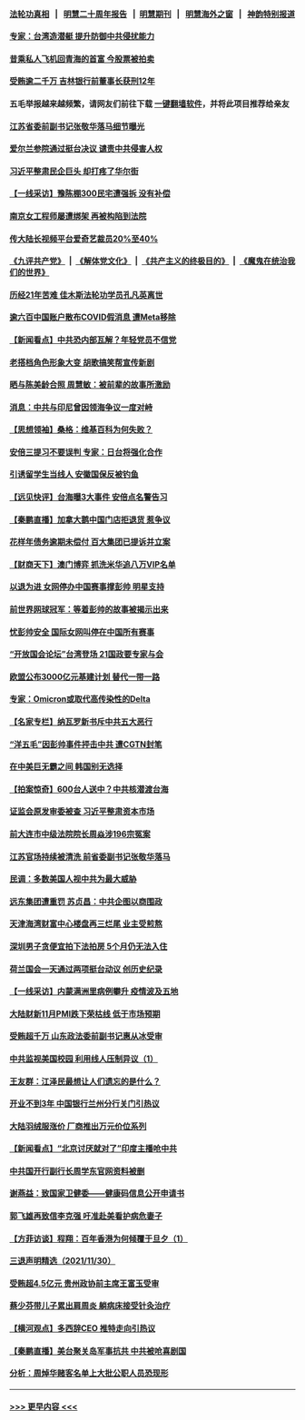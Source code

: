 #### [法轮功真相](https://github.com/gfw-breaker/truth/blob/master/README.md?t=0) &nbsp;&nbsp;|&nbsp;&nbsp; [明慧二十周年报告](https://github.com/gfw-breaker/mh-reports/blob/master/README.md?t=0) &nbsp;&nbsp;|&nbsp;&nbsp;[明慧期刊](https://github.com/gfw-breaker/mh-qikan) &nbsp;&nbsp;|&nbsp;&nbsp; [明慧海外之窗](https://github.com/gfw-breaker/mh-news/blob/master/README.md?t=0) &nbsp;&nbsp;|&nbsp;&nbsp; [神韵特别报道](https://github.com/gfw-breaker/mh-news/blob/master/shenyun.md?t=0)
#### [专家：台湾造潜艇 提升防御中共侵扰能力](../pages/nsc413/n13411810.md?t=12021601) 
#### [昔乘私人飞机回青海的首富 今股票被拍卖](../pages/nsc413/n13411447.md?t=12021601) 
#### [受贿逾二千万 吉林银行前董事长获刑12年](../pages/nsc413/n13411900.md?t=12021601) 
#### 五毛举报越来越频繁，请网友们前往下载 [一键翻墙软件](https://github.com/gfw-breaker/ssr-accounts)，并将此项目推荐给亲友
#### [江苏省委前副书记张敬华落马细节曝光](../pages/nsc413/n13411519.md?t=12021601) 
#### [爱尔兰参院通过挺台决议 谴责中共侵害人权](../pages/nsc413/n13411479.md?t=12021601) 
#### [习近平整肃民企巨头 却打疼了华尔街](../pages/nsc413/n13411621.md?t=12021601) 
#### [【一线采访】豫陈棚300民宅遭强拆 没有补偿](../pages/nsc413/n13411402.md?t=12021601) 
#### [南京女工程师屡遭绑架 再被构陷到法院](../pages/nsc413/n13410744.md?t=12021601) 
#### [传大陆长视频平台爱奇艺裁员20%至40%](../pages/nsc413/n13411488.md?t=12021601) 
#### [《九评共产党》](https://github.com/begood0513/9ping.md/blob/master/README.md) &nbsp;|&nbsp; [《解体党文化》](../../../../jtdwh.md/blob/master/README.md)  &nbsp;|&nbsp; [《共产主义的终极目的》](../../../../gczydzjmd.md/blob/master/README.md) &nbsp;|&nbsp; [《魔鬼在统治我们的世界》](../../../../mgztzwmdsj.md/blob/master/README.md) 
#### [历经21年苦难 佳木斯法轮功学员孔凡英离世](../pages/nsc413/n13410256.md?t=12021601) 
#### [逾六百中国账户散布COVID假消息 遭Meta移除](../pages/nsc413/n13411393.md?t=12021601) 
#### [【新闻看点】中共恐内部瓦解？年轻党员不信党](../pages/nsc413/n13410692.md?t=12021601) 
#### [老搭档角色形象大变 胡歌搞笑帮宣传新剧](../pages/nsc413/n13410897.md?t=12021601) 
#### [晒与陈美龄合照 周慧敏：被前辈的故事所激励](../pages/nsc413/n13411148.md?t=12021601) 
#### [消息：中共与印尼曾因领海争议一度对峙](../pages/nsc413/n13411186.md?t=12021601) 
#### [【思想领袖】桑格：维基百科为何失败？](../pages/nsc413/n13385004.md?t=12021601) 
#### [安倍三提习不要误判 专家：日台将强化合作](../pages/nsc413/n13410526.md?t=12021601) 
#### [引诱留学生当线人 安徽国保反被钓鱼](../pages/nsc413/n13410912.md?t=12021601) 
#### [【远见快评】台海曝3大事件 安倍点名警告习](../pages/nsc413/n13411212.md?t=12021601) 
#### [【秦鹏直播】加拿大鹅中国门店拒退货 惹争议](../pages/nsc413/n13411266.md?t=12021601) 
#### [花样年债务逾期未偿付 百大集团已提诉并立案](../pages/nsc413/n13411090.md?t=12021601) 
#### [【财商天下】澳门博弈 抓洗米华追八万VIP名单](../pages/nsc413/n13410816.md?t=12021601) 
#### [以退为进 女网停办中国赛事撑彭帅 明星支持](../pages/nsc413/n13411142.md?t=12021601) 
#### [前世界网球冠军：等着彭帅的故事被揭示出来](../pages/nsc413/n13411039.md?t=12021601) 
#### [忧彭帅安全 国际女网叫停在中国所有赛事](../pages/nsc413/n13410980.md?t=12021601) 
#### [“开放国会论坛”台湾登场 21国政要专家与会](../pages/nsc413/n13410781.md?t=12021601) 
#### [欧盟公布3000亿元基建计划 替代一带一路](../pages/nsc413/n13410779.md?t=12021601) 
#### [专家：Omicron或取代高传染性的Delta](../pages/nsc413/n13410791.md?t=12021601) 
#### [【名家专栏】纳瓦罗新书斥中共五大恶行](../pages/nsc413/n13410422.md?t=12021601) 
#### [“洋五毛”因彭帅事件抨击中共 遭CGTN封笔](../pages/nsc413/n13410480.md?t=12021601) 
#### [在中美巨无霸之间 韩国别无选择](../pages/nsc413/n13410652.md?t=12021601) 
#### [【拍案惊奇】600台人送中？中共核潜渡台海](../pages/nsc413/n13410413.md?t=12021601) 
#### [证监会原发审委被查 习近平整肃资本市场](../pages/nsc413/n13410583.md?t=12021601) 
#### [前大连市中级法院院长周焱涉196宗冤案](../pages/nsc413/n13408040.md?t=12021601) 
#### [江苏官场持续被清洗 前省委副书记张敬华落马](../pages/nsc413/n13410510.md?t=12021601) 
#### [民调：多数美国人视中共为最大威胁](../pages/nsc413/n13410543.md?t=12021601) 
#### [远东集团遭重罚 苏贞昌：中共企图以商围政](../pages/nsc413/n13409207.md?t=12021601) 
#### [天津海湾财富中心楼盘再三烂尾 业主受煎熬](../pages/nsc413/n13409945.md?t=12021601) 
#### [深圳男子贪便宜拍下法拍房 5个月仍无法入住](../pages/nsc413/n13409757.md?t=12021601) 
#### [荷兰国会一天通过两项挺台动议 创历史纪录](../pages/nsc413/n13409780.md?t=12021601) 
#### [【一线采访】内蒙满洲里病例攀升 疫情波及五地](../pages/nsc413/n13409537.md?t=12021601) 
#### [大陆财新11月PMI跌下荣枯线 低于市场预期](../pages/nsc413/n13409439.md?t=12021601) 
#### [受贿超千万 山东政法委前副书记惠从冰受审](../pages/nsc413/n13409565.md?t=12021601) 
#### [中共监视美国校园 利用线人压制异议（1）](../pages/nsc413/n13409420.md?t=12021601) 
#### [王友群：江泽民最想让人们遗忘的是什么？](../pages/nsc413/n13408949.md?t=12021601) 
#### [开业不到3年 中国银行兰州分行关门引热议](../pages/nsc413/n13409316.md?t=12021601) 
#### [大陆羽绒服涨价 厂商推出万元价位系列](../pages/nsc413/n13409223.md?t=12021601) 
#### [【新闻看点】“北京讨厌就对了”印度主播呛中共](../pages/nsc413/n13408791.md?t=12021601) 
#### [中共国开行副行长周学东官网资料被删](../pages/nsc413/n13409253.md?t=12021601) 
#### [谢燕益：致国家卫健委——健康码信息公开申请书](../pages/nsc413/n13408298.md?t=12021601) 
#### [郭飞雄再致信李克强 吁准赴美看护病危妻子](../pages/nsc413/n13409238.md?t=12021601) 
#### [【方菲访谈】程翔：百年香港为何倾覆于旦夕（1）](../pages/nsc413/n13408816.md?t=12021601) 
#### [三退声明精选（2021/11/30）](../pages/nsc413/n13409163.md?t=12021601) 
#### [受贿超4.5亿元 贵州政协前主席王富玉受审](../pages/nsc413/n13409130.md?t=12021601) 
#### [蔡少芬带儿子累出肩周炎 躺病床接受针灸治疗](../pages/nsc413/n13408854.md?t=12021601) 
#### [【横河观点】多西辞CEO 推特走向引热议](../pages/nsc413/n13408945.md?t=12021601) 
#### [【秦鹏直播】美台聚关岛军事抗共 中共被呛喜剧国](../pages/nsc413/n13408913.md?t=12021601) 
#### [分析：周焯华赌客名单上大批公职人员恐现形](../pages/nsc413/n13408680.md?t=12021601) 

----
#### [ >>> 更早内容 <<< ](../indexes/nsc413-earlier.md)
